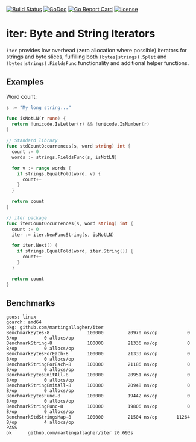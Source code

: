 [![Build Status](https://travis-ci.org/martingallagher/iter.svg)](https://travis-ci.org/martingallagher/iter) [![GoDoc](https://godoc.org/github.com/martingallagher/iter?status.svg)](https://godoc.org/github.com/martingallagher/iter) [![Go Report Card](https://goreportcard.com/badge/github.com/martingallagher/iter)](https://goreportcard.com/report/github.com/martingallagher/iter) [![license](https://img.shields.io/github/license/martingallagher/iter.svg)](https://github.com/martingallagher/iter/blob/master/LICENSE)

# iter: Byte and String Iterators

`iter` provides low overhead (zero allocation where possible) iterators for strings and byte slices, fulfilling both `(bytes|strings).Split` and `(bytes|strings).FieldsFunc` functionality and additional helper functions.

## Examples

Word count:

```go
s := "My long string..."

func isNotLN(r rune) {
  return !unicode.IsLetter(r) && !unicode.IsNumber(r)
}

// Standard library
func stdCountOccurrences(s, word string) int {
  count := 0
  words := strings.FieldsFunc(s, isNotLN)

  for v := range words {
    if strings.EqualFold(word, v) {
      count++
    }
  }

  return count
}

// iter package
func iterCountOccurrences(s, word string) int {
  count := 0
  iter := iter.NewFuncString(s, isNotLN)

  for iter.Next() {
    if strings.EqualFold(word, iter.String()) {
      count++
    }
  }

  return count
}
```

## Benchmarks

    goos: linux
    goarch: amd64
    pkg: github.com/martingallagher/iter
    BenchmarkBytes-8           	  100000	     20970 ns/op	       0 B/op	       0 allocs/op
    BenchmarkString-8          	  100000	     21336 ns/op	       0 B/op	       0 allocs/op
    BenchmarkBytesForEach-8    	  100000	     21333 ns/op	       0 B/op	       0 allocs/op
    BenchmarkStringForEach-8   	  100000	     21186 ns/op	       0 B/op	       0 allocs/op
    BenchmarkBytesEmitAll-8    	  100000	     20951 ns/op	       0 B/op	       0 allocs/op
    BenchmarkStringEmitAll-8   	  100000	     20948 ns/op	       0 B/op	       0 allocs/op
    BenchmarkBytesFunc-8       	  100000	     19442 ns/op	       0 B/op	       0 allocs/op
    BenchmarkStringFunc-8      	  100000	     19806 ns/op	       0 B/op	       0 allocs/op
    BenchmarkStdStringsMap-8   	  100000	     21504 ns/op	   11264 B/op	       4 allocs/op
    PASS
    ok  	github.com/martingallagher/iter	20.693s

